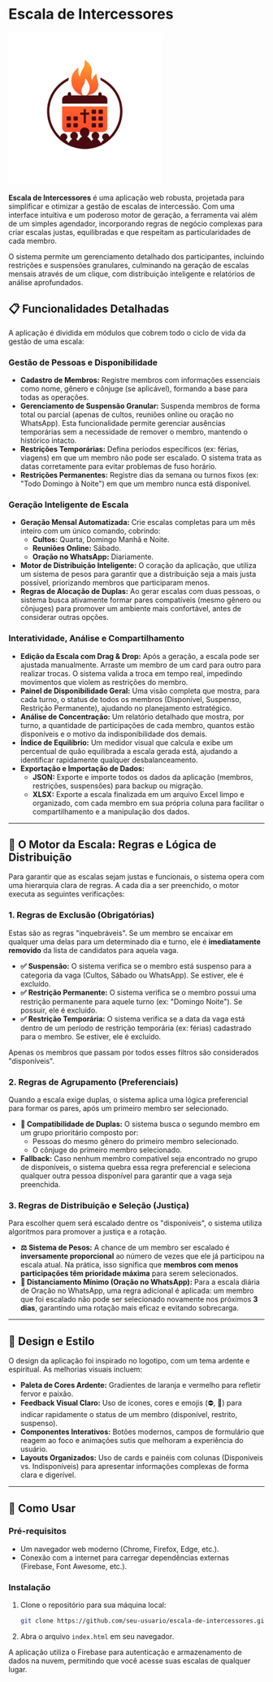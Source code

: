 # Escala de Intercessores

![Logotipo Escala de Intercessores](image/logo.png)

**Escala de Intercessores** é uma aplicação web robusta, projetada para simplificar e otimizar a gestão de escalas de intercessão. Com uma interface intuitiva e um poderoso motor de geração, a ferramenta vai além de um simples agendador, incorporando regras de negócio complexas para criar escalas justas, equilibradas e que respeitam as particularidades de cada membro.

O sistema permite um gerenciamento detalhado dos participantes, incluindo restrições e suspensões granulares, culminando na geração de escalas mensais através de um clique, com distribuição inteligente e relatórios de análise aprofundados.

## 📋 Funcionalidades Detalhadas

A aplicação é dividida em módulos que cobrem todo o ciclo de vida da gestão de uma escala:

### Gestão de Pessoas e Disponibilidade
- **Cadastro de Membros:** Registre membros com informações essenciais como nome, gênero e cônjuge (se aplicável), formando a base para todas as operações.
- **Gerenciamento de Suspensão Granular:** Suspenda membros de forma total ou parcial (apenas de cultos, reuniões online ou oração no WhatsApp). Esta funcionalidade permite gerenciar ausências temporárias sem a necessidade de remover o membro, mantendo o histórico intacto.
- **Restrições Temporárias:** Defina períodos específicos (ex: férias, viagens) em que um membro não pode ser escalado. O sistema trata as datas corretamente para evitar problemas de fuso horário.
- **Restrições Permanentes:** Registre dias da semana ou turnos fixos (ex: "Todo Domingo à Noite") em que um membro nunca está disponível.

### Geração Inteligente de Escala
- **Geração Mensal Automatizada:** Crie escalas completas para um mês inteiro com um único comando, cobrindo:
  - **Cultos:** Quarta, Domingo Manhã e Noite.
  - **Reuniões Online:** Sábado.
  - **Oração no WhatsApp:** Diariamente.
- **Motor de Distribuição Inteligente:** O coração da aplicação, que utiliza um sistema de pesos para garantir que a distribuição seja a mais justa possível, priorizando membros que participaram menos.
- **Regras de Alocação de Duplas:** Ao gerar escalas com duas pessoas, o sistema busca ativamente formar pares compatíveis (mesmo gênero ou cônjuges) para promover um ambiente mais confortável, antes de considerar outras opções.

### Interatividade, Análise e Compartilhamento
- **Edição da Escala com Drag & Drop:** Após a geração, a escala pode ser ajustada manualmente. Arraste um membro de um card para outro para realizar trocas. O sistema valida a troca em tempo real, impedindo movimentos que violem as restrições do membro.
- **Painel de Disponibilidade Geral:** Uma visão completa que mostra, para cada turno, o status de todos os membros (Disponível, Suspenso, Restrição Permanente), ajudando no planejamento estratégico.
- **Análise de Concentração:** Um relatório detalhado que mostra, por turno, a quantidade de participações de cada membro, quantos estão disponíveis e o motivo da indisponibilidade dos demais.
- **Índice de Equilíbrio:** Um medidor visual que calcula e exibe um percentual de quão equilibrada a escala gerada está, ajudando a identificar rapidamente qualquer desbalanceamento.
- **Exportação e Importação de Dados:**
  - **JSON:** Exporte e importe todos os dados da aplicação (membros, restrições, suspensões) para backup ou migração.
  - **XLSX:** Exporte a escala finalizada em um arquivo Excel limpo e organizado, com cada membro em sua própria coluna para facilitar o compartilhamento e a manipulação dos dados.

---

## 🧠 O Motor da Escala: Regras e Lógica de Distribuição

Para garantir que as escalas sejam justas e funcionais, o sistema opera com uma hierarquia clara de regras. A cada dia a ser preenchido, o motor executa as seguintes verificações:

### 1. Regras de Exclusão (Obrigatórias)
Estas são as regras "inquebráveis". Se um membro se encaixar em qualquer uma delas para um determinado dia e turno, ele é **imediatamente removido** da lista de candidatos para aquela vaga.

- **✅ Suspensão:** O sistema verifica se o membro está suspenso para a categoria da vaga (Cultos, Sábado ou WhatsApp). Se estiver, ele é excluído.
- **✅ Restrição Permanente:** O sistema verifica se o membro possui uma restrição permanente para aquele turno (ex: "Domingo Noite"). Se possuir, ele é excluído.
- **✅ Restrição Temporária:** O sistema verifica se a data da vaga está dentro de um período de restrição temporária (ex: férias) cadastrado para o membro. Se estiver, ele é excluído.

Apenas os membros que passam por todos esses filtros são considerados "disponíveis".

### 2. Regras de Agrupamento (Preferenciais)
Quando a escala exige duplas, o sistema aplica uma lógica preferencial para formar os pares, após um primeiro membro ser selecionado.

- **🤝 Compatibilidade de Duplas:** O sistema busca o segundo membro em um grupo prioritário composto por:
  - Pessoas do mesmo gênero do primeiro membro selecionado.
  - O cônjuge do primeiro membro selecionado.
- **Fallback:** Caso nenhum membro compatível seja encontrado no grupo de disponíveis, o sistema quebra essa regra preferencial e seleciona qualquer outra pessoa disponível para garantir que a vaga seja preenchida.

### 3. Regras de Distribuição e Seleção (Justiça)
Para escolher quem será escalado dentre os "disponíveis", o sistema utiliza algoritmos para promover a justiça e a rotação.

- **⚖️ Sistema de Pesos:** A chance de um membro ser escalado é **inversamente proporcional** ao número de vezes que ele já participou na escala atual. Na prática, isso significa que **membros com menos participações têm prioridade máxima** para serem selecionados.
- **🔄 Distanciamento Mínimo (Oração no WhatsApp):** Para a escala diária de Oração no WhatsApp, uma regra adicional é aplicada: um membro que foi escalado não pode ser selecionado novamente nos próximos **3 dias**, garantindo uma rotação mais eficaz e evitando sobrecarga.

---

## 🎨 Design e Estilo
O design da aplicação foi inspirado no logotipo, com um tema ardente e espiritual. As melhorias visuais incluem:
- **Paleta de Cores Ardente:** Gradientes de laranja e vermelho para refletir fervor e paixão.
- **Feedback Visual Claro:** Uso de ícones, cores e emojis (⛔, 🚫) para indicar rapidamente o status de um membro (disponível, restrito, suspenso).
- **Componentes Interativos:** Botões modernos, campos de formulário que reagem ao foco e animações sutis que melhoram a experiência do usuário.
- **Layouts Organizados:** Uso de cards e painéis com colunas (Disponíveis vs. Indisponíveis) para apresentar informações complexas de forma clara e digerível.

---

## 🚀 Como Usar

### Pré-requisitos
- Um navegador web moderno (Chrome, Firefox, Edge, etc.).
- Conexão com a internet para carregar dependências externas (Firebase, Font Awesome, etc.).

### Instalação
1.  Clone o repositório para sua máquina local:
    ```bash
    git clone https://github.com/seu-usuario/escala-de-intercessores.git
    ```
2.  Abra o arquivo `index.html` em seu navegador.

A aplicação utiliza o Firebase para autenticação e armazenamento de dados na nuvem, permitindo que você acesse suas escalas de qualquer lugar.
